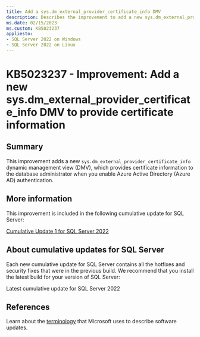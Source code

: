 ```yaml
---
title: Add a sys.dm_external_provider_certificate_info DMV
description: Describes the improvement to add a new sys.dm_external_provider_certificate_info dynamic management view (DMV) to provide certificate information.
ms.date: 02/15/2023
ms.custom: KB5023237
appliesto:
- SQL Server 2022 on Windows
- SQL Server 2022 on Linux
---
```

# KB5023237 - Improvement: Add a new sys.dm_external_provider_certificate_info DMV to provide certificate information

## Summary

This improvement adds a new `sys.dm_external_provider_certificate_info` dynamic management view (DMV), which provides certificate information to the database administrator when you enable Azure Active Directory (Azure AD) authentication.

## More information

This improvement is included in the following cumulative update for SQL Server:

[Cumulative Update 1 for SQL Server 2022](cumulativeupdate1.md)

## About cumulative updates for SQL Server

Each new cumulative update for SQL Server contains all the hotfixes and security fixes that were in the previous build. We recommend that you install the latest build for your version of SQL Server:

Latest cumulative update for SQL Server 2022

## References

Learn about the [terminology](../../../windows-client/deployment/standard-terminology-software-updates.md) that Microsoft uses to describe software updates.
